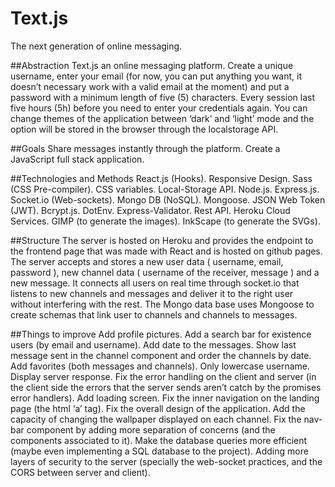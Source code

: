 # Text.js
The next generation of online messaging.

##Abstraction
Text.js an online messaging platform. Create a unique username, enter your email (for now, you can put anything you want, it doesn’t necessary work with a valid email at the moment) and put a password with a minimum length of five (5) characters. Every session last five hours (5h) before you need to enter your credentials again. You can change themes of the application between ‘dark’ and ‘light’ mode and the option will be stored in the browser through the localstorage API.

##Goals
  Share messages instantly through the platform.
	Create a JavaScript full stack application.
  
##Technologies and Methods
  React.js (Hooks).
  Responsive Design.
  Sass (CSS Pre-compiler).
  CSS variables.
  Local-Storage API.
  Node.js.
  Express.js.
  Socket.io (Web-sockets).
  Mongo DB (NoSQL).
  Mongoose.
  JSON Web Token (JWT).
  Bcrypt.js.
  DotEnv.
  Express-Validator.
  Rest API.
  Heroku Cloud Services.
  GIMP (to generate the images).
  InkScape (to generate the SVGs).
  
##Structure
  The server is hosted on Heroku and provides the endpoint to the frontend page that was made with React and is hosted on github pages.
	The server accepts and stores a new user data ( username, email, password ), new channel data ( username of the receiver, message ) and a new message. It connects all users on real time through socket.io that listens to new channels and messages and deliver it to the right user without interfering with the rest.
	The Mongo data base uses Mongoose to create schemas that link user to channels and channels to messages.
  
  ##Things to improve
    Add profile pictures.
    Add a search bar for existence users (by email and username).
    Add date to the messages.
    Show last message sent in the channel component and order the channels by date.
    Add favorites (both messages and channels).
    Only lowercase username.
    Display server response.
    Fix the error handling on the client and server (in the client side the errors that the server sends aren’t catch by the promises error handlers).
    Add loading screen.
    Fix the inner navigation on the landing page (the html ‘a’ tag).
    Fix the overall design of the application.
    Add the capacity of changing the wallpaper displayed on each channel.
    Fix the nav-bar component by adding more separation of concerns (and the components associated to it).
    Make the database queries more efficient (maybe even implementing a SQL database to the project).
    Adding more layers of security to the server (specially the web-socket practices, and the CORS between server and client).
